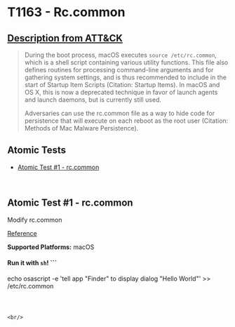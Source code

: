 # T1163 - Rc.common
## [Description from ATT&CK](https://attack.mitre.org/wiki/Technique/T1163)
<blockquote>During the boot process, macOS executes <code>source /etc/rc.common</code>, which is a shell script containing various utility functions. This file also defines routines for processing command-line arguments and for gathering system settings, and is thus recommended to include in the start of Startup Item Scripts (Citation: Startup Items). In macOS and OS X, this is now a deprecated technique in favor of launch agents and launch daemons, but is currently still used.

Adversaries can use the rc.common file as a way to hide code for persistence that will execute on each reboot as the root user (Citation: Methods of Mac Malware Persistence).</blockquote>

## Atomic Tests

- [Atomic Test #1 - rc.common](#atomic-test-1---rccommon)


<br/>

## Atomic Test #1 - rc.common
Modify rc.common

[Reference](https://developer.apple.com/library/content/documentation/MacOSX/Conceptual/BPSystemStartup/Chapters/StartupItems.html)

**Supported Platforms:** macOS


#### Run it with `sh`! ```
echo osascript -e 'tell app "Finder" to display dialog "Hello World"' >> /etc/rc.common
```



<br/>
